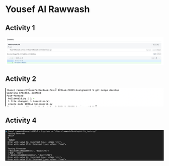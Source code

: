 # Yousef Al Rawwash

## Activity 1
![Alt text](/activity1.png?raw=true "Activity 1")

## Activity 2
![Alt text](/activity2.png?raw=true "Activity 2")

## Activity 4
![Alt text](/activity4.png?raw=true "Activity 4")
